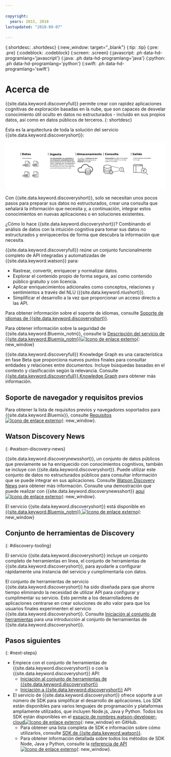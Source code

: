 ```yaml
---

copyright:
  years: 2015, 2018
lastupdated: "2018-09-07"

---
```


{:shortdesc: .shortdesc}
{:new_window: target="_blank"}
{:tip: .tip}
{:pre: .pre}
{:codeblock: .codeblock}
{:screen: .screen}
{:javascript: .ph data-hd-programlang='javascript'}
{:java: .ph data-hd-programlang='java'}
{:python: .ph data-hd-programlang='python'}
{:swift: .ph data-hd-programlang='swift'}

# Acerca de 

{{site.data.keyword.discoveryfull}} permite crear con rapidez aplicaciones cognitivas de exploración basadas en la nube, que son capaces de desvelar conocimiento útil oculto en datos no estructurados - incluido en sus propios datos, así como en datos públicos de terceros.
{: shortdesc}

Esta es la arquitectura de toda la solución del servicio {{site.data.keyword.discoveryshort}}:

![Diagrama de la arquitectura de Discovery](images/discovery-flow.png)

Con {{site.data.keyword.discoveryshort}}, solo se necesitan unos pocos pasos para preparar sus datos no estructurados, crear una consulta que señalará la información que necesita y, a continuación, integrar estos conocimientos en nuevas aplicaciones o en soluciones existentes.

¿Cómo lo hace {{site.data.keyword.discoveryshort}}? Combinando el análisis de datos con la intuición cognitiva para tomar sus datos no estructurados y enriquecerlos de forma que descubra la información que necesita.

{{site.data.keyword.discoveryfull}} reúne un conjunto funcionalmente completo de API integradas y automatizadas de {{site.data.keyword.watson}} para:

- Rastrear, convertir, enriquecer y normalizar datos.
- Explorar el contenido propio de forma segura, así como contenido público gratuito y con licencia.
- Aplicar enriquecimientos adicionales como conceptos, relaciones y sentimientos a través del NLU ({{site.data.keyword.nlushort}}).
- Simplificar el desarrollo a la vez que proporcionar un acceso directo a las API.

Para obtener información sobre el soporte de idiomas, consulte [Soporte de idiomas de {{site.data.keyword.discoveryshort}}](/docs/services/discovery/language-support.html).

Para obtener información sobre la seguridad de {{site.data.keyword.Bluemix_notm}}, consulte la [Descripción del servicio de {{site.data.keyword.Bluemix_notm}}![Icono de enlace externo](../../icons/launch-glyph.svg "Icono de enlace externo")](https://www.ibm.com/software/sla/sladb.nsf/searchsaas/?searchview&searchorder=4&searchmax=0&query=%28IBM+Cloud+Service+description%29){: new_window}

{{site.data.keyword.discoveryfull}} Knowledge Graph es una característica en fase Beta que proporciona nuevos puntos finales para consultar entidades y relaciones entre documentos. Incluye búsquedas basadas en el contexto y clasificación según la relevancia. Consulte [{{site.data.keyword.discoveryfull}} Knowledge Graph](/docs/services/discovery/building-kg.html) para obtener más información.

## Soporte de navegador y requisitos previos

Para obtener la lista de requisitos previos y navegadores soportados para {{site.data.keyword.Bluemix}}, consulte [
Requisitos ![Icono de enlace externo](../../icons/launch-glyph.svg "Icono de enlace externo")](https://console.bluemix.net/docs/overview/prereqs.html#prereqs){: new_window}.

## Watson Discovery News
{: #watson-discovery-news}

{{site.data.keyword.discoverynewsshort}}, un conjunto de datos públicos que previamente se ha enriquecido con conocimientos cognitivos, también se incluye con {{site.data.keyword.discoveryshort}}. Puede utilizar este conjunto de datos no estructurados públicos para consultar información que se puede integrar en sus aplicaciones. Consulte [Watson Discovery News](/docs/services/discovery/watson-discovery-news.html#watson-discovery-news) para obtener más información. Consulte una demostración que puede realizar con {{site.data.keyword.discoverynewsshort}} [aquí ![Icono de enlace externo](../../icons/launch-glyph.svg "Icono de enlace externo")](https://discovery-news-demo.ng.bluemix.net/){: new_window}.

El servicio {{site.data.keyword.discoveryshort}} está disponible en [{{site.data.keyword.Bluemix_notm}} ![Icono de enlace externo](../../icons/launch-glyph.svg "Icono de enlace externo")](https://console.ng.bluemix.net/catalog/services/discovery/){: new_window}

## Conjunto de herramientas de Discovery
{: #discovery-tooling}

El servicio {{site.data.keyword.discoveryshort}} incluye un conjunto completo de herramientas en línea, el conjunto de herramientas de {{site.data.keyword.discoveryshort}}, para ayudarle a configurar rápidamente una instancia del servicio y cumplimentarla con datos.

El conjunto de herramientas de servicio {{site.data.keyword.discoveryshort}} ha sido diseñada para que ahorre tiempo eliminando la necesidad de utilizar API para configurar y cumplimentar su servicio. Esto permite a los desarrolladores de aplicaciones centrarse en crear soluciones de alto valor para que los usuarios finales experimenten el servicio {{site.data.keyword.discoveryshort}}. Consulte [Iniciación al conjunto de herramientas](/docs/services/discovery/getting-started-tool.html) para una introducción al conjunto de herramientas de {{site.data.keyword.discoveryshort}}.


## Pasos siguientes
{: #next-steps}

- Empiece con el conjunto de herramientas de {{site.data.keyword.discoveryshort}} o con la {{site.data.keyword.discoveryshort}} API:
    - [Iniciación al conjunto de herramientas de {{site.data.keyword.discoveryshort}}](/docs/services/discovery/getting-started-tool.html)
    - [Iniciación a {{site.data.keyword.discoveryshort}}](/docs/services/discovery/getting-started.html) API
- El servicio de {{site.data.keyword.discoveryshort}} ofrece soporte a un número de SDK para simplificar el desarrollo de aplicaciones. Los SDK están disponibles para varios lenguajes de programación y plataformas ampliamente utilizados, que incluyen Node.js, Java y Python. Todos los SDK están disponibles en el [espacio de nombres watson-developer-cloud![Icono de enlace externo](../../icons/launch-glyph.svg "Icono de enlace externo")](https://github.com/watson-developer-cloud){: new_window} en GitHub.
    - Para obtener una lista completa de SDK e información sobre cómo utilizarlos, consulte [SDK de {{site.data.keyword.watson}}](https://console.bluemix.net/docs/services/watson/getting-started-sdks.html#sdks).
    - Para obtener información detallada sobre todos los métodos de SDK Node, Java y Python, consulte la [referencia de API ![Icono de enlace externo](../../icons/launch-glyph.svg "Icono de enlace externo")](https://www.ibm.com/watson/developercloud/discovery/api/v1/curl.html?curl){: new_window}.
